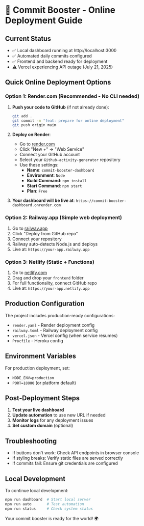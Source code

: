 # 🚀 Commit Booster - Online Deployment Guide

## Current Status
- ✅ Local dashboard running at http://localhost:3000
- ✅ Automated daily commits configured
- ✅ Frontend and backend ready for deployment
- ⚠️ Vercel experiencing API outage (July 21, 2025)

## Quick Online Deployment Options

### Option 1: Render.com (Recommended - No CLI needed)

1. **Push your code to GitHub** (if not already done):
   ```bash
   git add .
   git commit -m "feat: prepare for online deployment"
   git push origin main
   ```

2. **Deploy on Render**:
   - Go to [render.com](https://render.com)
   - Click "New +" → "Web Service"
   - Connect your GitHub account
   - Select your `Github-activity-generator` repository
   - Use these settings:
     - **Name**: `commit-booster-dashboard`
     - **Environment**: `Node`
     - **Build Command**: `npm install`
     - **Start Command**: `npm start`
     - **Plan**: `Free`

3. **Your dashboard will be live at**: 
   `https://commit-booster-dashboard.onrender.com`

### Option 2: Railway.app (Simple web deployment)

1. Go to [railway.app](https://railway.app)
2. Click "Deploy from GitHub repo"
3. Connect your repository
4. Railway auto-detects Node.js and deploys
5. Live at: `https://your-app.railway.app`

### Option 3: Netlify (Static + Functions)

1. Go to [netlify.com](https://netlify.com)
2. Drag and drop your `frontend` folder
3. For full functionality, connect GitHub repo
4. Live at: `https://your-app.netlify.app`

## Production Configuration

The project includes production-ready configurations:
- `render.yaml` - Render deployment config
- `railway.toml` - Railway deployment config  
- `vercel.json` - Vercel config (when service resumes)
- `Procfile` - Heroku config

## Environment Variables

For production deployment, set:
- `NODE_ENV=production`
- `PORT=10000` (or platform default)

## Post-Deployment Steps

1. **Test your live dashboard**
2. **Update automation** to use new URL if needed
3. **Monitor logs** for any deployment issues
4. **Set custom domain** (optional)

## Troubleshooting

- If buttons don't work: Check API endpoints in browser console
- If styling breaks: Verify static files are served correctly
- If commits fail: Ensure git credentials are configured

## Local Development

To continue local development:
```bash
npm run dashboard  # Start local server
npm run auto       # Test automation
npm run status     # Check system status
```

Your commit booster is ready for the world! 🌍